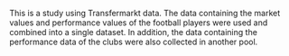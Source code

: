This is a study using Transfermarkt data. The data containing the market values ​​and performance values ​​of the football players were used and combined into a single dataset. In addition, the data containing the performance data of the clubs were also collected in another pool.
